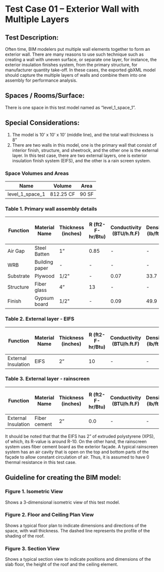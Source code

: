 # Test Case 01 –  Exterior Wall with Multiple Layers
## Test Description:
Often time, BIM modelers put multiple wall elements together to form an exterior wall. There are many reasons to use such technique such as creating a wall with uneven surface, or separate one layer, for instance, the exterior insulation finishes system, from the primary structure, for manufacturer quantity take-off. In these cases, the exported gbXML model should capture the multiple layers of walls and combine them into one assembly for performance analysis.
## Spaces / Rooms/Surface:
There is one space in this test model named as “level_1_space_1”.
## Special Considerations:
1.	The model is 10’ x 10’ x 10’ (middle line), and the total wall thickness is 8”
2.	There are two walls in this model, one is the primary wall that consist of interior finish, structure, and sheetrock, and the other one is the external layer. In this test case, there are two external layers, one is exterior insulation finish system (EIFS), and the other is a rain screen system.
### Space Volumes and Areas
| Name            | Volume    | Area  |
|-----------------|-----------|-------|
| level_1_space_1 | 812.25 CF | 90 SF |
### Table 1. Primary wall assembly details

|     Function     |     Material   Name     |     Thickness   (inches)    |     R   (ft2-F-hr/Btu)    |     Conductivity     (BTU/h.ft.F)    |     Density   (lb/ft3)    |     Specific   Heat (Btu/lb-F)    |
|------------------|-------------------------|-----------------------------|---------------------------|--------------------------------------|---------------------------|-----------------------------------|
|     Air   Gap    |     Steel   Batten      |     1”                      |     0.85                  |     -                                |     -                     |     -                             |
|     WRB          |     Building   paper    |     -                       |     -                     |     -                                |     -                     |     -                             |
|     Substrate    |     Plywood             |     1/2"                    |     -                     |     0.07                             |     33.7                  |     0.29                          |
|     Structure    |     Fiber   glass       |     4”                      |     13                    |     -                                |     -                     |     -                             |
|     Finish       |     Gypsum   board      |     1/2"                    |     -                     |     0.09                             |     49.9                  |     0.26                          |

### Table 2. External layer - EIFS
|     Function                 |     Material   Name    |     Thickness   (inches)    |     R   (ft2-F-hr/Btu)    |     Conductivity     (BTU/h.ft.F)    |     Density   (lb/ft3)    |     Specific   Heat (Btu/lb-F)    |
|------------------------------|------------------------|-----------------------------|---------------------------|--------------------------------------|---------------------------|-----------------------------------|
|     External   Insulation    |     EIFS               |     2”                      |     10                    |     -                                |     -                     |     -                             |
### Table 3. External layer - rainscreen
|     Function                 |     Material   Name    |     Thickness   (inches)    |     R   (ft2-F-hr/Btu)    |     Conductivity     (BTU/h.ft.F)    |     Density   (lb/ft3)    |     Specific   Heat (Btu/lb-F)    |
|------------------------------|------------------------|-----------------------------|---------------------------|--------------------------------------|---------------------------|-----------------------------------|
|     External   Insulation    |     Fiber   cement     |     2”                      |     0.0                   |     -                                |     -                     |     -                             |

It should be noted that that the EIFS has 2” of extruded polystyrene (XPS), of which, its R-value is around R-10. On the other hand, the rainscreen system uses fiber cement board as the exterior façade. A typical rainscreen system has an air cavity that is open on the top and bottom parts of the façade to allow constant circulation of air. Thus, it is assumed to have 0 thermal resistance in this test case.

## Guideline for creating the BIM model:
### Figure 1. Isometric View
Shows a 3-dimensional isometric view of this test model.
### Figure 2. Floor and Ceiling Plan View
Shows a typical floor plan to indicate dimensions and directions of the space, with wall thickness. The dashed line represents the profile of the shading of the roof.
### Figure 3. Section View
Shows a typical section view to indicate positions and dimensions of the slab floor, the height of the roof and the ceiling element.
